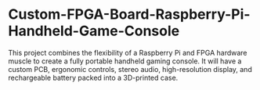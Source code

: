 # Custom-FPGA-Board-Raspberry-Pi-Handheld-Game-Console
This project combines the flexibility of a Raspberry Pi and FPGA hardware muscle to create a fully portable handheld gaming console. It will have a custom PCB, ergonomic controls, stereo audio, high-resolution display, and rechargeable battery packed into a 3D-printed case.
